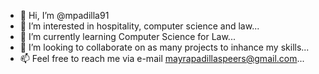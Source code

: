 - 👋 Hi, I’m @mpadilla91
- 👀 I’m interested in hospitality, computer science and law...
- 🌱 I’m currently learning Computer Science for Law...
- 💞️ I’m looking to collaborate on as many projects to inhance my skills...
- 📫 Feel free to reach me via e-mail mayrapadillaspeers@gmail.com...

<!---
mpadilla91/mpadilla91 is a ✨ special ✨ repository because its `README.md` (this file) appears on your GitHub profile.
You can click the Preview link to take a look at your changes.
--->

